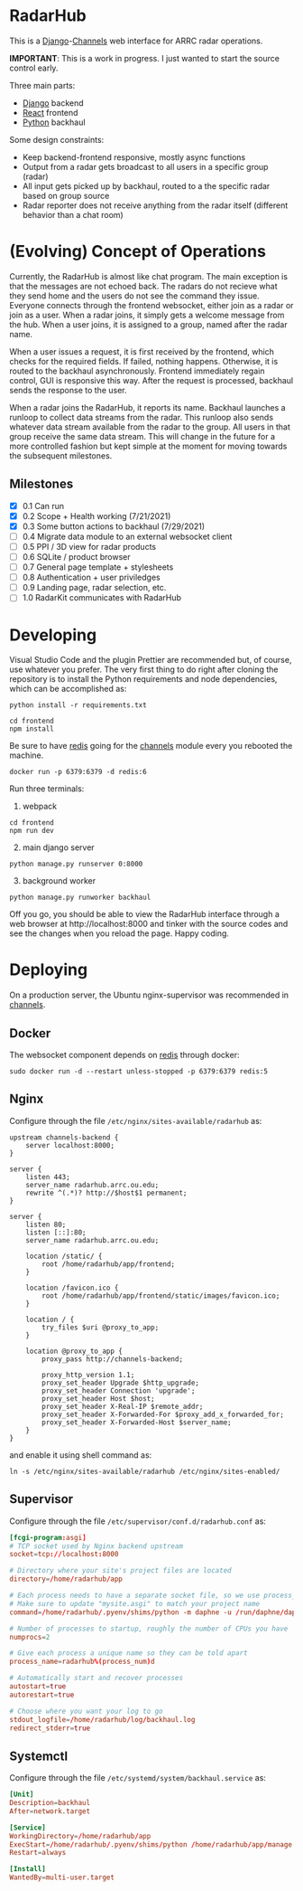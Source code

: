 # RadarHub

This is a [Django]-[Channels] web interface for ARRC radar operations.

**IMPORTANT**: This is a work in progress. I just wanted to start the source control early.

Three main parts:

- [Django] backend
- [React] frontend
- [Python] backhaul

Some design constraints:

- Keep backend-frontend responsive, mostly async functions
- Output from a radar gets broadcast to all users in a specific group (radar)
- All input gets picked up by backhaul, routed to a the specific radar based on group source
- Radar reporter does not receive anything from the radar itself (different behavior than a chat room)

# (Evolving) Concept of Operations

Currently, the RadarHub is almost like chat program. The main exception is that the messages are not echoed back. The radars do not recieve what they send home and the users do not see the command they issue. Everyone connects through the frontend websocket, either join as a radar or join as a user. When a radar joins, it simply gets a welcome message from the hub. When a user joins, it is assigned to a group, named after the radar name.

When a user issues a request, it is first received by the frontend, which checks for the required fields. If failed, nothing happens. Otherwise, it is routed to the backhaul asynchronously. Frontend immediately regain control, GUI is responsive this way. After the request is processed, backhaul sends the response to the user.

When a radar joins the RadarHub, it reports its name. Backhaul launches a runloop to collect data streams from the radar. This runloop also sends whatever data stream available from the radar to the group. All users in that group receive the same data stream. This will change in the future for a more controlled fashion but kept simple at the moment for moving towards the subsequent milestones.

## Milestones

- [x] 0.1 Can run
- [x] 0.2 Scope + Health working (7/21/2021)
- [x] 0.3 Some button actions to backhaul (7/29/2021)
- [ ] 0.4 Migrate data module to an external websocket client
- [ ] 0.5 PPI / 3D view for radar products
- [ ] 0.6 SQLite / product browser
- [ ] 0.7 General page template + stylesheets
- [ ] 0.8 Authentication + user priviledges
- [ ] 0.9 Landing page, radar selection, etc.
- [ ] 1.0 RadarKit communicates with RadarHub

# Developing

Visual Studio Code and the plugin Prettier are recommended but, of course, use whatever you prefer. The very first thing to do right after cloning the repository is to install the Python requirements and node dependencies, which can be accomplished as:

```shell
python install -r requirements.txt

cd frontend
npm install
```

Be sure to have [redis] going for the [channels] module every you rebooted the machine.

```shell
docker run -p 6379:6379 -d redis:6
```

Run three terminals:

1. webpack

```shell
cd frontend
npm run dev
```

2. main django server

```shell
python manage.py runserver 0:8000
```

3. background worker

```shell
python manage.py runworker backhaul
```

Off you go, you should be able to view the RadarHub interface through a web browser at http://localhost:8000 and tinker with the source codes and see the changes when you reload the page. Happy coding.

# Deploying

On a production server, the Ubuntu nginx-supervisor was recommended in [channels].

## Docker

The websocket component depends on [redis] through docker:

```shell
sudo docker run -d --restart unless-stopped -p 6379:6379 redis:5
```

## Nginx

Configure through the file `/etc/nginx/sites-available/radarhub` as:

```nginx
upstream channels-backend {
    server localhost:8000;
}

server {
    listen 443;
    server_name radarhub.arrc.ou.edu;
    rewrite ^(.*)? http://$host$1 permanent;
}

server {
    listen 80;
    listen [::]:80;
    server_name radarhub.arrc.ou.edu;

    location /static/ {
        root /home/radarhub/app/frontend;
    }

    location /favicon.ico {
        root /home/radarhub/app/frontend/static/images/favicon.ico;
    }

    location / {
        try_files $uri @proxy_to_app;
    }

    location @proxy_to_app {
        proxy_pass http://channels-backend;

        proxy_http_version 1.1;
        proxy_set_header Upgrade $http_upgrade;
        proxy_set_header Connection 'upgrade';
        proxy_set_header Host $host;
        proxy_set_header X-Real-IP $remote_addr;
        proxy_set_header X-Forwarded-For $proxy_add_x_forwarded_for;
        proxy_set_header X-Forwarded-Host $server_name;
    }
}
```

and enable it using shell command as:

```shell
ln -s /etc/nginx/sites-available/radarhub /etc/nginx/sites-enabled/
```

## Supervisor

Configure through the file `/etc/supervisor/conf.d/radarhub.conf` as:

```conf
[fcgi-program:asgi]
# TCP socket used by Nginx backend upstream
socket=tcp://localhost:8000

# Directory where your site's project files are located
directory=/home/radarhub/app

# Each process needs to have a separate socket file, so we use process_num
# Make sure to update "mysite.asgi" to match your project name
command=/home/radarhub/.pyenv/shims/python -m daphne -u /run/daphne/daphne%(process_num)d.sock --fd 0 --access-log - --proxy-headers radarhub.asgi:application

# Number of processes to startup, roughly the number of CPUs you have
numprocs=2

# Give each process a unique name so they can be told apart
process_name=radarhub%(process_num)d

# Automatically start and recover processes
autostart=true
autorestart=true

# Choose where you want your log to go
stdout_logfile=/home/radarhub/log/backhaul.log
redirect_stderr=true
```

## Systemctl

Configure through the file `/etc/systemd/system/backhaul.service` as:

```conf
[Unit]
Description=backhaul
After=network.target

[Service]
WorkingDirectory=/home/radarhub/app
ExecStart=/home/radarhub/.pyenv/shims/python /home/radarhub/app/manage.py runworker backhaul
Restart=always

[Install]
WantedBy=multi-user.target
```

[channels]: https://channels.readthedocs.io
[django]: https://www.djangoproject.com
[node.js]: https://nodejs.org
[react]: https://reactjs.org
[python]: https://www.python.org
[docker]: https://www.docker.com
[redis]: https://redis.io
[nginx]: https://www.nginx.com
[supervisor]: http://supervisord.org
